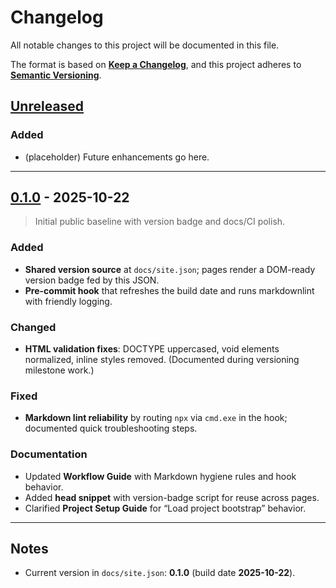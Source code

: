 <!-- markdownlint-configure-file {"MD024": { "siblings_only": true }} -->

# Changelog

All notable changes to this project will be documented in this file.

The format is based on **[Keep a Changelog](https://keepachangelog.com/en/1.1.0/)**, and this project adheres to **[Semantic Versioning](https://semver.org/spec/v2.0.0.html)**.

## [Unreleased]

### Added

- (placeholder) Future enhancements go here.

---

## [0.1.0] - 2025-10-22
>
> Initial public baseline with version badge and docs/CI polish.

### Added

- **Shared version source** at `docs/site.json`; pages render a DOM-ready version badge fed by this JSON.  
- **Pre-commit hook** that refreshes the build date and runs markdownlint with friendly logging.

### Changed

- **HTML validation fixes**: DOCTYPE uppercased, void elements normalized, inline styles removed. (Documented during versioning milestone work.)

### Fixed

- **Markdown lint reliability** by routing `npx` via `cmd.exe` in the hook; documented quick troubleshooting steps.  

### Documentation

- Updated **Workflow Guide** with Markdown hygiene rules and hook behavior.
- Added **head snippet** with version-badge script for reuse across pages.
- Clarified **Project Setup Guide** for “Load project bootstrap” behavior.

---

## Notes

- Current version in `docs/site.json`: **0.1.0** (build date **2025-10-22**).

[Unreleased]: https://github.com/sjones321/civ7-tracker/compare/v0.1.0...HEAD
[0.1.0]: https://github.com/sjones321/civ7-tracker/releases/tag/v0.1.0
